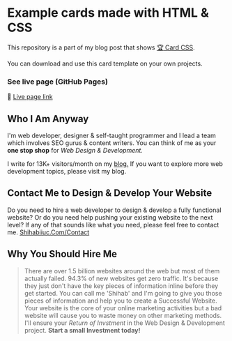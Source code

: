 # Example cards made with HTML & CSS
This repository is a part of my blog post that shows [:trophy: Card CSS](https://shihabiiuc.com/card-css/).

You can download and use this card template on your own projects.


### See live page (GitHub Pages)
:rocket: [Live page link](https://shihabiiuc.github.io/cardcss/)

## Who I Am Anyway
I'm web developer, designer & self-taught programmer and I lead a team which involves SEO gurus & content writers. You can think of me as your **one stop shop** for _Web Design & Development._


I write for 13K+ visitors/month on my [blog.](https://shihabiiuc.com/blog/)
If you want to explore more web development topics, please visit my blog.

## Contact Me to Design & Develop Your Website 
Do you need to hire a web developer to design & develop a fully functional website? Or do you need help pushing your existing website to the next level? If any of that sounds like what you need, please feel free to contact me.
[Shihabiiuc.Com/Contact](https://shihabiiuc.com/contact/)

## Why You Should Hire Me
> There are over 1.5 billion websites around the web but most of them actually failed. 94.3% of new websites get zero traffic. It's because they just don't have the key pieces of information inline before they get started. You can call me 'Shihab' and I'm going to give you those pieces of information and help you to create a Successful Website. Your website is the core of your online marketing activities but a bad website will cause you to waste money on other marketing methods. I'll ensure your _Return of Invstment_ in the Web Design & Development project. **Start a small Investment today!**